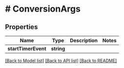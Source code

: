 # # ConversionArgs

## Properties

Name | Type | Description | Notes
------------ | ------------- | ------------- | -------------
**startTimerEvent** | **string** |  |

[[Back to Model list]](../../README.md#models) [[Back to API list]](../../README.md#endpoints) [[Back to README]](../../README.md)
